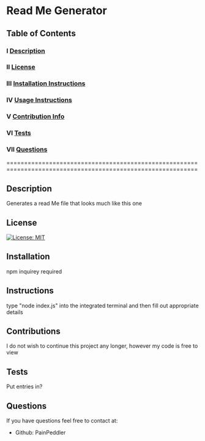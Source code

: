 # Read Me Generator
  
  ## Table of Contents
  
  ### I   [Description](#description)
  ### II  [License](#license)
  ### III [Installation Instructions](#installation)
  ### IV  [Usage Instructions](#instructions)
  ### V   [Contribution Info](#contributions)
  ### VI  [Tests](#tests)
  ### VII [Questions](#questions)
  

  ============================================================================================================
  ## Description
 Generates a read Me file that looks much like this one
  ## License
  [![License: MIT](https://img.shields.io/badge/License-MIT-yellow.svg)](https://opensource.org/licenses/MIT)
  ## Installation
  npm inquirey required
  ## Instructions
  type "node index.js" into the integrated terminal and then fill out appropriate details
  ## Contributions
  I do not wish to continue this project any longer, however my code is free to view
  ## Tests
  Put entries in?
  ## Questions
  If you have questions feel free to contact at:
  - Github: PainPeddler
  
